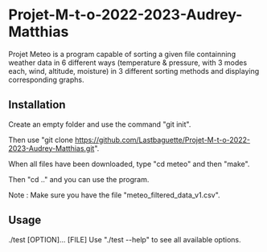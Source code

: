 # Projet-M-t-o-2022-2023-Audrey-Matthias
Projet Meteo is a program capable of sorting a given file containning weather data in 6 different ways (temperature & pressure, with 3 modes each, wind, altitude, moisture) in 3 different sorting methods and displaying corresponding graphs.

## Installation
Create an empty folder and use the command "git init".

Then use "git clone https://github.com/Lastbaguette/Projet-M-t-o-2022-2023-Audrey-Matthias.git".

When all files have been downloaded, type "cd meteo" and then "make".

Then "cd .." and you can use the program.

Note : Make sure you have the file "meteo_filtered_data_v1.csv".

## Usage
./test [OPTION]... [FILE]       Use "./test --help" to see all available options.
